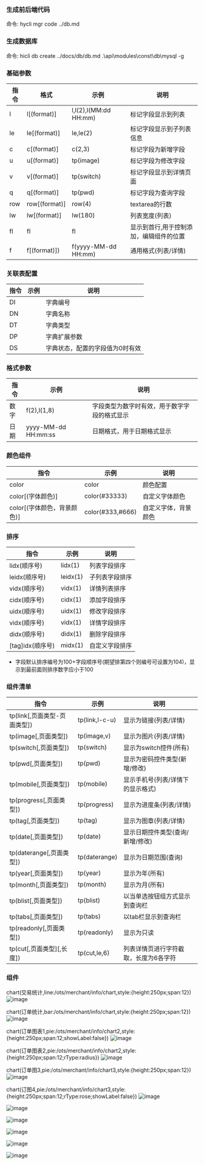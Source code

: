 

### 生成前后端代码
命令: hycli mgr code ../db.md

### 生成数据库
命令: hicli db create ../docs/db/db.md .\api\modules\const\db\mysql -g

### 基础参数
| 指令 | 格式          | 示例                  | 说明                                    |
| ---- | ------------- | --------------------- | --------------------------------------- |
| l    | l[(format)]   | l,l(2),l(MM:dd HH:mm) | 标记字段显示到列表                      |
| le   | le[(format)]  | le,le(2)              | 标记字段显示到子列表信息                |
| c    | c[(format)]   | c(2,3)                | 标记字段为新增字段                      |
| u    | u[(format)]   | tp(image)             | 标记字段为修改字段                      |
| v    | v[(format)]   | tp(switch)            | 标记字段显示到详情页面                  |
| q    | q[(format)]   | tp(pwd)               | 标记字段为查询字段                      |
| row  | row[(format)] | row(4)                | textarea的行数                          |
| lw   | lw[(format)]  | lw(180)               | 列表宽度(列表)                          |
| fl   | fl            | fl                    | 显示到首行,用于控制添加，编辑组件的位置 |
| f    | f[(format)])  | f(yyyy-MM-dd HH:mm)   | 通用格式(列表/详情)                     |

### 关联表配置
| 指令 | 示例 | 说明                            |
| ---- | ---- | ------------------------------- |
| DI   |      | 字典编号                        |
| DN   |      | 字典名称                        |
| DT   |      | 字典类型                        |
| DP   |      | 字典扩展参数                    |
| DS   |      | 字典状态，配置的字段值为0时有效 |

### 格式参数
| 指令 | 示例                | 说明                                         |
| ---- | ------------------- | -------------------------------------------- |
| 数字 | f(2),l(1,8)         | 字段类型为数字时有效，用于数字字段的格式显示 |
| 日期 | yyyy-MM-dd HH:mm:ss | 日期格式，用于日期格式显示                   |

### 颜色组件
| 指令                        | 示例             | 说明                 |
| --------------------------- | ---------------- | -------------------- |
| color                       | color            | 颜色配置             |
| color[(字体颜色)]           | color(#33333)    | 自定义字体颜色       |
| color[(字体颜色，背景颜色)] | color(#333,#666) | 自定义字体，背景颜色 |

### 排序
| 指令             | 示例     | 说明           |
| ---------------- | -------- | -------------- |
| lidx(顺序号)     | lidx(1)  | 列表字段排序   |
| leidx(顺序号)    | leidx(1) | 子列表字段排序 |
| vidx(顺序号)     | vidx(1)  | 详情列表排序   |
| cidx(顺序号)     | cidx(1)  | 添加字段排序   |
| uidx(顺序号)     | uidx(1)  | 修改字段排序   |
| vidx(顺序号)     | vidx(1)  | 详情字段排序   |
| didx(顺序号)     | didx(1)  | 删除字段排序   |
| [tag]idx(顺序号) | midx(1)  | 自定义字段排序 |

* 字段默认排序编号为100+字段顺序号(期望排第四个则编号可设置为104)，显示到最前面则排序数字应小于100



### 组件清单
| 指令                         | 示例           | 说明                                  |
| ---------------------------- | -------------- | ------------------------------------- |
| tp(link[,页面类型-页面类型]) | tp(link,l-c-u) | 显示为链接(列表/详情)                 |
| tp(image[,页面类型])         | tp(image,v)    | 显示为图片(列表/详情)                 |
| tp(switch[,页面类型])        | tp(switch)     | 显示为switch控件(所有)                |
| tp(pwd[,页面类型])           | tp(pwd)        | 显示为密码控件类型(新增/修改)         |
| tp(mobile[,页面类型])        | tp(mobile)     | 显示手机号(列表/详情下的显示格式)     |
| tp(progress[,页面类型])      | tp(progress)   | 显示为进度条(列表/详情)               |
| tp(tag[,页面类型])           | tp(tag)        | 显示为图章(列表/详情)                 |
| tp(date[,页面类型])          | tp(date)       | 显示日期控件类型(查询/新增/修改)      |
| tp(daterange[,页面类型])     | tp(daterange)  | 显示为日期范围(查询)                  |
| tp(year[,页面类型])          | tp(year)       | 显示为年(所有)                        |
| tp(month[,页面类型])         | tp(month)      | 显示为月(所有)                        |
| tp(blist[,页面类型])         | tp(blist)      | 以当单选按钮组方式显示到查询栏        |
| tp(tabs[,页面类型])          | tp(tabs)       | 以tab栏显示到查询栏                   |
| tp(readonly[,页面类型])      | tp(readonly)   | 显示为只读                            |
| tp(cut[,页面类型][,长度])    | tp(cut,le,6)   | 列表详情页进行字符截取，长度为6各字符 |


### 组件
chart(交易统计,line:/ots/merchant/info/chart,style:{height:250px;span:12})
![image](https://github.com/micro-plat/hycli/raw/master/zimg/line.jpeg)

chart(订单统计,bar:/ots/merchant/info/chart,style:{height:250px;span:12})
![image](https://github.com/micro-plat/hycli/raw/master/zimg/bar.jpeg)


chart(订单图表1,pie:/ots/merchant/info/chart2,style:{height:250px;span:12;showLabel:false})
![image](https://github.com/micro-plat/hycli/raw/master/zimg/pie.jpeg)



chart(订单图表2,pie:/ots/merchant/info/chart2,style:{height:250px;span:12;rType:radius})
![image](https://github.com/micro-plat/hycli/raw/master/zimg/pie-1.jpeg)


chart(订单图3,pie:/ots/merchant/info/chart3,style:{height:250px;span:12})
![image](https://github.com/micro-plat/hycli/raw/master/zimg/pie-2.jpeg)


chart(订图4,pie:/ots/merchant/info/chart3,style:{height:250px;span:12;rType:rose;showLabel:false})
![image](https://github.com/micro-plat/hycli/raw/master/zimg/pie-3.jpeg)



![image](https://github.com/micro-plat/hycli/raw/master/zimg/1.jpeg)

![image](https://github.com/micro-plat/hycli/raw/master/zimg/2.jpg)

![image](https://github.com/micro-plat/hycli/raw/master/zimg/3.jpg)

![image](https://github.com/micro-plat/hycli/raw/master/zimg/4.jpg)

![image](https://github.com/micro-plat/hycli/raw/master/zimg/5.jpg)